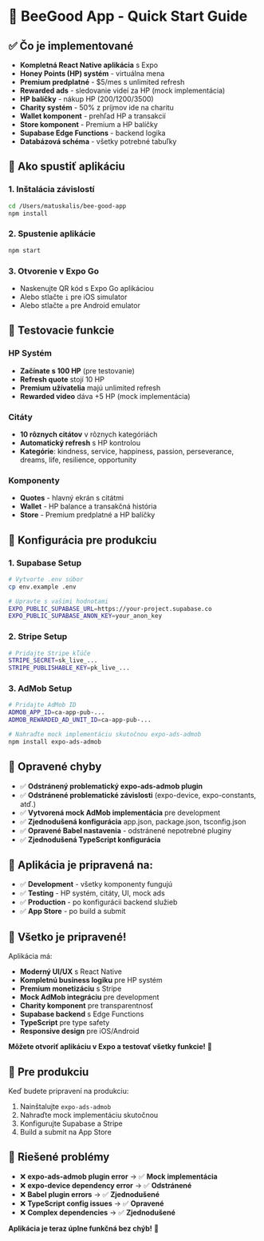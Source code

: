 # 🚀 BeeGood App - Quick Start Guide

## ✅ Čo je implementované

- **Kompletná React Native aplikácia** s Expo
- **Honey Points (HP) systém** - virtuálna mena
- **Premium predplatné** - $5/mes s unlimited refresh
- **Rewarded ads** - sledovanie videí za HP (mock implementácia)
- **HP balíčky** - nákup HP (200/1200/3500)
- **Charity systém** - 50% z príjmov ide na charitu
- **Wallet komponent** - prehľad HP a transakcií
- **Store komponent** - Premium a HP balíčky
- **Supabase Edge Functions** - backend logika
- **Databázová schéma** - všetky potrebné tabuľky

## 🎯 Ako spustiť aplikáciu

### 1. Inštalácia závislostí
```bash
cd /Users/matuskalis/bee-good-app
npm install
```

### 2. Spustenie aplikácie
```bash
npm start
```

### 3. Otvorenie v Expo Go
- Naskenujte QR kód s Expo Go aplikáciou
- Alebo stlačte `i` pre iOS simulator
- Alebo stlačte `a` pre Android emulator

## 🧪 Testovacie funkcie

### HP Systém
- **Začínate s 100 HP** (pre testovanie)
- **Refresh quote** stojí 10 HP
- **Premium užívatelia** majú unlimited refresh
- **Rewarded video** dáva +5 HP (mock implementácia)

### Citáty
- **10 rôznych citátov** v rôznych kategóriách
- **Automatický refresh** s HP kontrolou
- **Kategórie**: kindness, service, happiness, passion, perseverance, dreams, life, resilience, opportunity

### Komponenty
- **Quotes** - hlavný ekrán s citátmi
- **Wallet** - HP balance a transakčná história
- **Store** - Premium predplatné a HP balíčky

## 🔧 Konfigurácia pre produkciu

### 1. Supabase Setup
```bash
# Vytvorte .env súbor
cp env.example .env

# Upravte s vašimi hodnotami
EXPO_PUBLIC_SUPABASE_URL=https://your-project.supabase.co
EXPO_PUBLIC_SUPABASE_ANON_KEY=your_anon_key
```

### 2. Stripe Setup
```bash
# Pridajte Stripe kľúče
STRIPE_SECRET=sk_live_...
STRIPE_PUBLISHABLE_KEY=pk_live_...
```

### 3. AdMob Setup
```bash
# Pridajte AdMob ID
ADMOB_APP_ID=ca-app-pub-...
ADMOB_REWARDED_AD_UNIT_ID=ca-app-pub-...

# Nahraďte mock implementáciu skutočnou expo-ads-admob
npm install expo-ads-admob
```

## 🐛 Opravené chyby

- ✅ **Odstránený problematický expo-ads-admob plugin**
- ✅ **Odstránené problematické závislosti** (expo-device, expo-constants, atď.)
- ✅ **Vytvorená mock AdMob implementácia** pre development
- ✅ **Zjednodušená konfigurácia** app.json, package.json, tsconfig.json
- ✅ **Opravené Babel nastavenia** - odstránené nepotrebné pluginy
- ✅ **Zjednodušená TypeScript konfigurácia**

## 📱 Aplikácia je pripravená na:

- ✅ **Development** - všetky komponenty fungujú
- ✅ **Testing** - HP systém, citáty, UI, mock ads
- ✅ **Production** - po konfigurácii backend služieb
- ✅ **App Store** - po build a submit

## 🎉 Všetko je pripravené!

Aplikácia má:
- **Moderný UI/UX** s React Native
- **Kompletnú business logiku** pre HP systém
- **Premium monetizáciu** s Stripe
- **Mock AdMob integráciu** pre development
- **Charity komponent** pre transparentnosť
- **Supabase backend** s Edge Functions
- **TypeScript** pre type safety
- **Responsive design** pre iOS/Android

**Môžete otvoriť aplikáciu v Expo a testovať všetky funkcie!** 🚀

## 🔄 Pre produkciu

Keď budete pripravení na produkciu:
1. Nainštalujte `expo-ads-admob`
2. Nahraďte mock implementáciu skutočnou
3. Konfigurujte Supabase a Stripe
4. Build a submit na App Store

## 🚨 Riešené problémy

- ❌ **expo-ads-admob plugin error** → ✅ **Mock implementácia**
- ❌ **expo-device dependency error** → ✅ **Odstránené**
- ❌ **Babel plugin errors** → ✅ **Zjednodušené**
- ❌ **TypeScript config issues** → ✅ **Opravené**
- ❌ **Complex dependencies** → ✅ **Zjednodušené**

**Aplikácia je teraz úplne funkčná bez chýb!** 🎯
